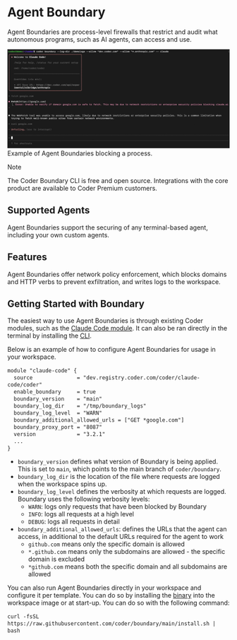 # Agent Boundary

Agent Boundaries are process-level firewalls that restrict and audit what autonomous programs, such as AI agents, can access and use.

![Screenshot of Agent Boundaries blocking a process](../images/guides/ai-agents/boundary.png)Example of Agent Boundaries blocking a process.

> [!NOTE]
> The Coder Boundary CLI is free and open source. Integrations with the core product are available to Coder Premium customers.

## Supported Agents

Agent Boundaries support the securing of any terminal-based agent, including your own custom agents.

## Features

Agent Boundaries offer network policy enforcement, which blocks domains and HTTP verbs to prevent exfiltration, and writes logs to the workspace.

## Getting Started with Boundary

The easiest way to use Agent Boundaries is through existing Coder modules, such as the [Claude Code module](https://registry.coder.com/modules/coder/claude-code). It can also be ran directly in the terminal by installing the [CLI](https://github.com/coder/boundary).

Below is an example of how to configure Agent Boundaries for usage in your workspace.

```
module "claude-code" {
  source              = "dev.registry.coder.com/coder/claude-code/coder"
  enable_boundary     = true
  boundary_version    = "main"
  boundary_log_dir    = "/tmp/boundary_logs" 
  boundary_log_level  = "WARN"
  boundary_additional_allowed_urls = ["GET *google.com"]
  boundary_proxy_port = "8087"
  version             = "3.2.1"
  ...
}
```

- `boundary_version` defines what version of Boundary is being applied. This is set to `main`, which points to the main branch of `coder/boundary`.
- `boundary_log_dir` is the location of the file where requests are logged when the workspace spins up.
- `boundary_log_level` defines the verbosity at which requests are logged. Boundary uses the following verbosity levels:
  - `WARN`: logs only requests that have been blocked by Boundary
  - `INFO`: logs all requests at a high level
  - `DEBUG`: logs all requests in detail
- `boundary_additional_allowed_urls`: defines the URLs that the agent can access, in additional to the default URLs required for the agent to work
  - `github.com` means only the specific domain is allowed
  - `*.github.com` means only the subdomains are allowed - the specific domain is excluded
  - `*github.com` means both the specific domain and all subdomains are allowed

You can also run Agent Boundaries directly in your workspace and configure it per template. You can do so by installing the [binary](https://github.com/coder/boundary) into the workspace image or at start-up. You can do so with the following command:

```hcl
curl -fsSL https://raw.githubusercontent.com/coder/boundary/main/install.sh | bash
 ```
